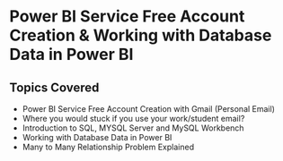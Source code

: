# Power BI Service Free Account Creation & Working with Database Data in Power BI

## Topics Covered

- Power BI Service Free Account Creation with Gmail (Personal Email)
- Where you would stuck if you use your work/student email?
- Introduction to SQL, MYSQL Server and MySQL Workbench
- Working with Database Data in Power BI
- Many to Many Relationship Problem Explained